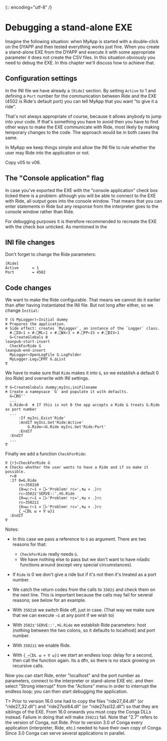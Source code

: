 {:: encoding="utf-8" /}

Debugging a stand-alone EXE
===========================


Imagine the following situation: when MyApp is started with a double-click on the DYAPP and then tested everything works just fine. When you create a stand-alone EXE from the DYAPP and execute it with some appropriate parameter it does not create the CSV files. In this situation obviously you need to debug the EXE. In this chapter we'll discuss how to achieve that.


Configuration settings
----------------------

In the INI file we have already a `[Ride]` section. By setting `Active` to 1 and defining a `Port` number for the communication between Ride and the EXE (4502 is Ride's default port) you can tell MyApp that you want "to give it a ride".

That's not always appropriate of course, because it allows anybody to jump into your code. If that's something you have to avoid then you have to find other ways to make the EXE communicate with Ride, most likely by making temporary changes to the code. The approach would be in both cases the same.

In MyApp we keep things simple and allow the INI file to rule whether the user may Ride into the application or not.

Copy v05 to v06.


The "Console application" flag
------------------------------

In case you've exported the EXE with the "console application" check box ticked there is a problem: although you will be able to connect to the EXE with Ride, all output goes into the console window. That means that you can enter statements in Ride but any response from the interpreter goes to the console window rather than Ride.

For debugging purposes it is therefore recommended to recreate the EXE with the check box unticked. As mentioned in the 


INI file changes
----------------

Don't forget to change the Ride parameters:

~~~
[Ride]
Active      = 1
Port        = 4502
~~~

Code changes
------------

We want to make the Ride configurable. That means we cannot do it earlier than after having instantiated the INI file. But not long after either, so we change `Initial`:

~~~
∇ (G MyLogger)←Initial dummy
⍝ Prepares the application.
⍝ Side effect: creates `MyLogger`, an instance of the `Logger` class.
  #.⎕IO←1 ⋄ #.⎕ML←1 ⋄ #.⎕WX←3 ⋄ #.⎕PP←15 ⋄ #.⎕DIV←1
  G←CreateGlobals ⍬
leanpub-start-insert  
  CheckForRide G
leanpub-end-insert  
  MyLogger←OpenLogFile G.LogFolder
  MyLogger.Log↓⎕FMT G.∆List
∇
~~~    

We have to make sure that `Ride` makes it into `G`, so we establish a default 0 (no Ride) and overwrite with INI settings.

~~~
∇ G←CreateGlobals dummy;myIni;iniFilename
⍝ Create a namepsace `G` and populate it with defaults.
  G←⎕NS''
  ...  
  G.Ride←0  ⍝ If this is not 0 the app accepts a Ride & treats G.Ride as port number
  ...
      :If myIni.Exist'Ride'
      :AndIf myIni.Get'Ride:Active'
          G.Ride←⊃G.Ride myIni.Get'Ride:Port'
      :EndIf
  :EndIf
  ...
∇
~~~

Finally we add a function `CheckForRide`:

~~~
∇ {r}←CheckForRide G
⍝ Checks whether the user wants to have a Ride and if so make it possible.
  r←⍬
  :If 0≠G.Ride
      rc←3502⌶0
      {0=⍵:r←1 ⋄ ⎕←'Problem! rc=',⍕⍵ ⋄ .}rc
      rc←3502⌶'SERVE::',⍕G.Ride
      {0=⍵:r←1 ⋄ ⎕←'Problem! rc=',⍕⍵ ⋄ .}rc
      rc←3502⌶1
      {0=⍵:r←1 ⋄ ⎕←'Problem! rc=',⍕⍵ ⋄ .}rc
      {_←⎕DL ⍵ ⋄ ∇ ⍵}1
  :EndIf
∇
~~~

Notes:

* In this case we pass a reference to `G` as argument. There are two reasons for that:
  * `CheckForRide` really needs `G`.
  * We have nothing else to pass but we don't want to have niladic functions around (except very special circumstances).
  
* If `Ride` is 0 we don't give a ride but if it's not then it's treated as a port number.

* We catch the return codes from the calls to `3502⌶` and check them on the next line. This is important because the calls may fail for several reasons; see below for an example.

* With `3502⌶0` we switch Ride off, just in case. (That way we make sure that we can execute `→1` at any point if we wish to)

* With `3502⌶'SERVE::',⍕G.Ride` we establish Ride parameters: host (nothing between the two colons, so it defaults to localhost) and port number.

* With `3502⌶1` we enable Ride.

* With `{_←⎕DL ⍵ ⋄ ∇ ⍵}1` we start an endless loop: delay for a second, then call the function again. Its a dfn, so there is no stack growing on recursive calls.

Now you can start Ride, enter "localhost" and the port number as parameters, connect to the interpreter or stand-alone EXE etc. and then select "Strong interrupt" from the "Actions" menu in order to interrupt the endless loop; you can then start debugging the application.

T> Prior to version 16.0 one had to copy the files "ride27_64.dll" (or "ride27_32.dll") and "ride27ssl64.dll" (or "ride27ssl32.dll") so that they are siblings of the EXE. From 16.0 onwards you must copy the Conga DLLs instead. Failure in doing that will make `3502⌶1` fail. Note that "2.7" refers to the version of Conga, not Ride. Prior to version 3.0 of Conga every application (interpreter, Ride, etc.) needed to have their own copy of Conga. Since 3.0 Conga can serve several applications in parallel.